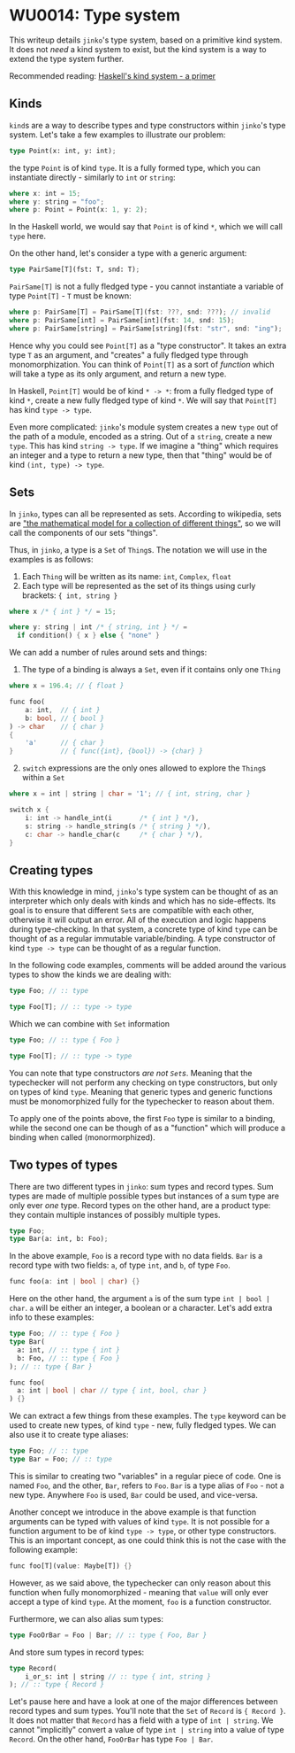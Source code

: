 # WU0014: Type system

This writeup details `jinko`'s type system, based on a primitive kind system. It does not *need* a kind system to exist, but the kind system is a way to extend the type system further.

Recommended reading: [Haskell's kind system - a primer](https://diogocastro.com/blog/2018/10/17/haskells-kind-system-a-primer/)

## Kinds

`kind`s are a way to describe types and type constructors within `jinko`'s type system. Let's take a few examples to illustrate our problem:

```rust
type Point(x: int, y: int);
```

the type `Point` is of kind `type`. It is a fully formed type, which you can instantiate directly - similarly to `int` or `string`:

```rust
where x: int = 15;
where y: string = "foo";
where p: Point = Point(x: 1, y: 2);
```

In the Haskell world, we would say that `Point` is of kind `*`, which we will call `type` here.

On the other hand, let's consider a type with a generic argument:
```rust
type PairSame[T](fst: T, snd: T);
```

`PairSame[T]` is not a fully fledged type - you cannot instantiate a variable of type `Point[T]` - `T` must be known:

```rust
where p: PairSame[T] = PairSame[T](fst: ???, snd: ???); // invalid
where p: PairSame[int] = PairSame[int](fst: 14, snd: 15);
where p: PairSame[string] = PairSame[string](fst: "str", snd: "ing");
```

Hence why you could see `Point[T]` as a "type constructor". It takes an extra type `T` as an argument, and "creates" a fully fledged type through monomorphization.
You can think of `Point[T]` as a sort of *function* which will take a type as its only argument, and return a new type.

In Haskell, `Point[T]` would be of kind `* -> *`: from a fully fledged type of kind `*`, create a new fully fledged type of kind `*`.
We will say that `Point[T]` has kind `type -> type`.

Even more complicated: `jinko`'s module system creates a new `type` out of the path of a module, encoded as a string. Out of a `string`, create a new `type`. This has kind `string -> type`.
If we imagine a "thing" which requires an integer and a type to return a new type, then that "thing" would be of kind `(int, type) -> type`.

## Sets

In `jinko`, types can all be represented as sets. According to wikipedia, sets are ["the mathematical model for a collection of different things"](https://en.wikipedia.org/wiki/Set_(mathematics)), so we will call the components of our sets "things".

Thus, in `jinko`, a type is a `Set` of `Thing`s. The notation we will use in the examples is as follows:

1. Each `Thing` will be written as its name: `int`, `Complex`, `float`
2. Each type will be represented as the set of its things using curly brackets: `{ int, string }`

```rust
where x /* { int } */ = 15;

where y: string | int /* { string, int } */ =
  if condition() { x } else { "none" }
```

We can add a number of rules around sets and things:

1. The type of a binding is always a `Set`, even if it contains only one `Thing`

```rust
where x = 196.4; // { float }

func foo(
    a: int,  // { int }
    b: bool, // { bool }
) -> char    // { char }
{
    'a'      // { char }
}            // { func({int}, {bool}) -> {char} }
```

2. `switch` expressions are the only ones allowed to explore the `Thing`s within a `Set`

```rust
where x = int | string | char = '1'; // { int, string, char }

switch x {
    i: int -> handle_int(i       /* { int } */),
    s: string -> handle_string(s /* { string } */),
    c: char -> handle_char(c     /* { char } */),
}
```

## Creating types

With this knowledge in mind, `jinko`'s type system can be thought of as an interpreter which only deals with kinds and which has no side-effects. Its goal is to ensure that different `Set`s are compatible with each other, otherwise it will output an error. All of the execution and logic happens during type-checking.
In that system, a concrete type of kind `type` can be thought of as a regular immutable variable/binding. A type constructor of kind `type -> type` can be thought of as a regular function.

In the following code examples, comments will be added around the various types to show the kinds we are dealing with:

```rust
type Foo; // :: type

type Foo[T]; // :: type -> type
```

Which we can combine with `Set` information

```rust
type Foo; // :: type { Foo }

type Foo[T]; // :: type -> type
```

You can note that type constructors *are not `Set`s*. Meaning that the typechecker will not perform any checking on type constructors, but only on types of kind `type`. Meaning that generic types and generic functions must be monomorphized fully for the typechecker to reason about them.

To apply one of the points above, the first `Foo` type is similar to a binding, while the second one can be though of as a "function" which will produce a binding when called (monormorphized).

## Two types of types

There are two different types in `jinko`: sum types and record types. Sum types are made of multiple possible types but instances of a sum type are only ever *one* type. Record types on the other hand, are a product type: they contain multiple instances of possibly multiple types.

```rust
type Foo;
type Bar(a: int, b: Foo);
```

In the above example, `Foo` is a record type with no data fields. `Bar` is a record type with two fields: `a`, of type `int`, and `b`, of type `Foo`.

```rust
func foo(a: int | bool | char) {}
```

Here on the other hand, the argument `a` is of the sum type `int | bool | char`. `a` will be either an integer, a boolean or a character. Let's add extra info to these examples:

```rust
type Foo; // :: type { Foo }
type Bar(
  a: int, // :: type { int }
  b: Foo, // :: type { Foo }
); // :: type { Bar }

func foo(
  a: int | bool | char // type { int, bool, char }
) {}
```

We can extract a few things from these examples. The `type` keyword can be used to create new types, of kind `type` - new, fully fledged types. We can also use it to create type aliases:

```rust
type Foo; // :: type
type Bar = Foo; // :: type
```

This is similar to creating two "variables" in a regular piece of code. One is named `Foo`, and the other, `Bar`, refers to `Foo`. `Bar` is a type alias of `Foo` - not a new type. Anywhere `Foo` is used, `Bar` could be used, and vice-versa.

Another concept we introduce in the above example is that function arguments can be typed with values of kind `type`. It is not possible for a function argument to be of kind `type -> type`, or other type constructors. This is an important concept, as one could think this is not the case with the following example:

```rust
func foo[T](value: Maybe[T]) {}
```

However, as we said above, the typechecker can only reason about this function when fully monomorphized - meaning that `value` will only ever accept a type of kind `type`. At the moment, `foo` is a function constructor.

Furthermore, we can also alias sum types:

```rust
type FooOrBar = Foo | Bar; // :: type { Foo, Bar }
```

And store sum types in record types:

```rust
type Record(
    i_or_s: int | string // :: type { int, string }
); // :: type { Record }

```

Let's pause here and have a look at one of the major differences between record types and sum types. You'll note that the `Set` of `Record` is `{ Record }`. It does not matter that `Record` has a field with a type of `int | string`. We cannot "implicitly" convert a value of type `int | string` into a value of type `Record`. On the other hand, `FooOrBar` has type `Foo | Bar`. 
